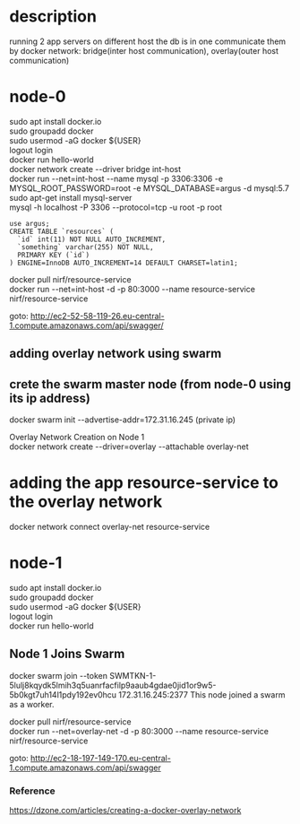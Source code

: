 # description
running 2 app servers on different host
the db is in one
communicate them by docker network: bridge(inter host communication), overlay(outer host communication)

# node-0
sudo apt install docker.io <br/>
sudo groupadd docker<br/>
sudo usermod -aG docker ${USER}<br/>
logout login<br/>
docker run hello-world<br/>
docker network create --driver bridge int-host<br/>
docker run --net=int-host --name mysql -p 3306:3306 -e MYSQL_ROOT_PASSWORD=root -e MYSQL_DATABASE=argus -d mysql:5.7<br/>
sudo apt-get install mysql-server<br/>
mysql -h localhost -P 3306 --protocol=tcp -u root -p root<br/>
```
use argus;
CREATE TABLE `resources` (
  `id` int(11) NOT NULL AUTO_INCREMENT,
  `something` varchar(255) NOT NULL,
  PRIMARY KEY (`id`)
) ENGINE=InnoDB AUTO_INCREMENT=14 DEFAULT CHARSET=latin1;
```
docker pull nirf/resource-service <br/>
docker run --net=int-host -d -p 80:3000 --name resource-service nirf/resource-service<br/>

goto: http://ec2-52-58-119-26.eu-central-1.compute.amazonaws.com/api/swagger/<br/>

## adding overlay network using swarm
## crete the swarm master node (from node-0 using its ip address)
docker swarm init --advertise-addr=172.31.16.245 (private ip) </br>

Overlay Network Creation on Node 1 <br/>
docker network create --driver=overlay --attachable overlay-net<br/>

# adding the app resource-service to the overlay network
docker network connect overlay-net resource-service


# node-1
sudo apt install docker.io <br/>
sudo groupadd docker<br/>
sudo usermod -aG docker ${USER}<br/>
logout login<br/>
docker run hello-world<br/>
## Node 1 Joins Swarm
docker swarm join --token SWMTKN-1-5lulj8kqydk5lmih3q5uanrfacfilp9aaub4gdae0jid1or9w5-5b0kgt7uh14l1pdy192ev0hcu 172.31.16.245:2377
This node joined a swarm as a worker.

docker pull nirf/resource-service <br/>
docker run --net=overlay-net -d -p 80:3000 --name resource-service nirf/resource-service<br/>

goto: http://ec2-18-197-149-170.eu-central-1.compute.amazonaws.com/api/swagger <br/>

### Reference
https://dzone.com/articles/creating-a-docker-overlay-network
